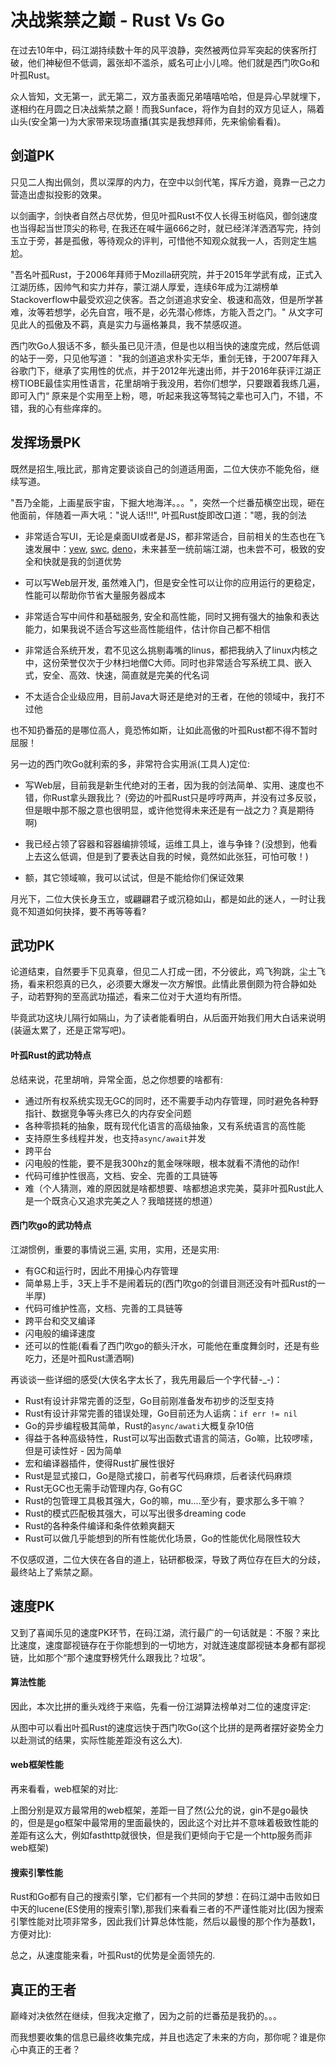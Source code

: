 # 决战紫禁之巅 - Rust Vs Go

在过去10年中，码江湖持续数十年的风平浪静，突然被两位异军突起的侠客所打破，他们神秘但不低调，嚣张却不滥杀，威名可止小儿啼。他们就是西门吹Go和叶孤Rust。

众人皆知，文无第一，武无第二，双方虽表面兄弟嘻嘻哈哈，但是异心早就埋下，遂相约在月圆之日决战紫禁之巅！而我Sunface，将作为自封的双方见证人，隔着山头(安全第一)为大家带来现场直播(其实是我想拜师，先来偷偷看看)。

## 剑道PK
只见二人掏出佩剑，贯以深厚的内力，在空中以剑代笔，挥斥方遒，竟靠一己之力营造出虚拟投影的效果。

以剑画字，剑快者自然占尽优势，但见叶孤Rust不仅人长得玉树临风，御剑速度也当得起当世顶尖的称号, 在我还在喊牛逼666之时，就已经洋洋洒洒写完，持剑玉立于旁，甚是孤傲，等待观众的评判，可惜他不知观众就我一人，否则定生尴尬。

"吾名叶孤Rust，于2006年拜师于Mozilla研究院，并于2015年学武有成，正式入江湖历练，因帅气和实力并存，蒙江湖人厚爱，连续6年成为江湖榜单Stackoverflow中最受欢迎之侠客。吾之剑道追求安全、极速和高效，但是所学甚难，汝等若想学，必先自宫，哦不是，必先潜心修炼，方能入吾之门。" 从文字可见此人的孤傲及不羁，真是实力与逼格兼具，我不禁感叹道。

西门吹Go人狠话不多，额头虽已见汗渍，但是也以相当快的速度完成，然后低调的站于一旁，只见他写道：
"我的剑道追求朴实无华，重剑无锋，于2007年拜入谷歌门下，继承了实用性的优点，并于2012年光速出师，并于2016年获评江湖正榜TIOBE最佳实用性语言，花里胡哨于我没用，若你们想学，只要跟着我练几遍，即可入门“ 原来是个实用至上粉，嗯，听起来我这等驽钝之辈也可入门，不错，不错，我的心有些痒痒的。

## 发挥场景PK
既然是招生,哦比武，那肯定要谈谈自己的剑道适用面，二位大侠亦不能免俗，继续写道。

"吾乃全能，上画星辰宇宙，下掘大地海洋。。。"，突然一个烂番茄横空出现，砸在他面前，伴随着一声大吼："说人话!!!", 叶孤Rust旋即改口道："嗯，我的剑法

- 非常适合写UI，无论是桌面UI或者是JS，都非常适合，目前相关的生态也在飞速发展中：[yew](https://yew.rs), [swc](https://swc.rs), [deno](https://deno.land)，未来甚至一统前端江湖，也未尝不可，极致的安全和快就是我的剑道优势

- 可以写Web层开发, 虽然难入门，但是安全性可以让你的应用运行的更稳定，性能可以帮助你节省大量服务器成本

- 非常适合写中间件和基础服务, 安全和高性能，同时又拥有强大的抽象和表达能力，如果我说不适合写这些高性能组件，估计你自己都不相信

- 非常适合系统开发，君不见这么挑剔毒嘴的linus，都把我纳入了linux内核之中，这份荣誉仅次于少林扫地僧C大师。同时也非常适合写系统工具、嵌入式，安全、高效、快速，简直就是完美的代名词

- 不太适合企业级应用，目前Java大哥还是绝对的王者，在他的领域中，我打不过他

也不知扔番茄的是哪位高人，竟恐怖如斯，让如此高傲的叶孤Rust都不得不暂时屈服！

另一边的西门吹Go就利索的多，非常符合实用派(工具人)定位:
- 写Web层，目前我是新生代绝对的王者，因为我的剑法简单、实用、速度也不错，你Rust拿头跟我比？ (旁边的叶孤Rust只是哼哼两声，并没有过多反驳，但是眼中那不服之意也很明显，或许他觉得未来还是有一战之力？真是期待啊)

- 我已经占领了容器和容器编排领域，运维工具上，谁与争锋？(没想到，他看上去这么低调，但是到了要表达自我的时候，竟然如此张狂，可怕可敬！)

- 额，其它领域嘛，我可以试试，但是不能给你们保证效果

月光下，二位大侠长身玉立，或翩翩君子或沉稳如山，都是如此的迷人，一时让我竟不知道如何抉择，要不再等等看? 

## 武功PK
论道结束，自然要手下见真章，但见二人打成一团，不分彼此，鸡飞狗跳，尘土飞扬，看来积怨真的已久，必须要大爆发一次方解恨。此情此景倒颇为符合静如处子，动若野狗的至高武功描述，看来二位对于大道均有所悟。

毕竟武功这块儿隔行如隔山，为了读者能看明白，从后面开始我们用大白话来说明(装逼太累了，还是正常写吧)。

#### 叶孤Rust的武功特点
总结来说，花里胡哨，异常全面，总之你想要的啥都有:
- 通过所有权系统实现无GC的同时，还不需要手动内存管理，同时避免各种野指针、数据竞争等头疼已久的内存安全问题
- 各种零损耗的抽象，既有现代化语言的高级抽象，又有系统语言的高性能
- 支持原生多线程并发，也支持`async/await`并发
- 跨平台
- 闪电般的性能，要不是我300hz的氪金咪咪眼，根本就看不清他的动作!
- 代码可维护性很高，文档、安全、完善的工具链等
- 难（个人猜测，难的原因就是啥都想要、啥都想追求完美，莫非叶孤Rust此人是一个既贪心又追求完美之人？我暗搓搓的想道）

#### 西门吹go的武功特点
江湖惯例，重要的事情说三遍, 实用，实用，还是实用:
- 有GC和运行时，因此不用操心内存管理
- 简单易上手，3天上手不是闹着玩的(西门吹go的剑谱目测还没有叶孤Rust的一半厚)
- 代码可维护性高，文档、完善的工具链等
- 跨平台和交叉编译
- 闪电般的编译速度
- 还可以的性能(看看了西门吹go的额头汗水，可能他在重度舞剑时，还是有些吃力，还是叶孤Rust潇洒啊)

再谈谈一些详细的感受(大侠名字太长了，我先用最后一个字代替-_-)：
- Rust有设计非常完善的泛型，Go目前刚准备发布初步的泛型支持
- Rust有设计非常完善的错误处理，Go目前还为人诟病：`if err != nil`
- Go的异步编程极其简单，Rust的`async/awati`大概复杂10倍
- 得益于各种高级特性，Rust可以写出函数式语言的简洁，Go嘛，比较啰嗦，但是可读性好 - 因为简单
- 宏和编译器插件，使得Rust扩展性很好
- Rust是显式接口，Go是隐式接口，前者写代码麻烦，后者读代码麻烦
- Rust无GC也无需手动管理内存, Go有GC
- Rust的包管理工具极其强大，Go的嘛，mu....至少有，要求那么多干嘛？
- Rust的模式匹配极其强大，可以写出很多dreaming code
- Rust的各种条件编译和条件依赖爽翻天
- Rust可以做几乎能想到的所有性能优化场景，Go的性能优化局限性较大

不仅感叹道，二位大侠在各自的道上，钻研都极深，导致了两位存在巨大的分歧，最终站上了紫禁之巅。

## 速度PK
又到了喜闻乐见的速度PK环节，在码江湖，流行最广的一句话就是：不服？来比比速度，速度鄙视链存在于你能想到的一切地方，对就连速度鄙视链本身都有鄙视链，比如那个“那个速度野榜凭什么跟我比？垃圾”。

#### 算法性能
因此，本次比拼的重头戏终于来临，先看一份江湖算法榜单对二位的速度评定:


从图中可以看出叶孤Rust的速度远快于西门吹Go(这个比拼的是两者摆好姿势全力以赴测试的结果，实际性能差距没有这么大).

#### web框架性能
再来看看，web框架的对比:

上图分别是双方最常用的web框架，差距一目了然(公允的说，gin不是go最快的，但是是go框架中最常用的里面最快的，因此这个对比并不意味着极致性能的差距有这么大，例如fasthttp就很快，但是我们更倾向于它是一个http服务而非web框架)

#### 搜索引擎性能
Rust和Go都有自己的搜索引擎，它们都有一个共同的梦想：在码江湖中击败如日中天的lucene(ES使用的搜索引擎),那我们来看看三者的不严谨性能对比(因为搜索引擎性能对比项非常多，因此我们计算总体性能，然后以最慢的那个作为基数1，方便对比):



总之，从速度能来看，叶孤Rust的优势是全面领先的.

## 真正的王者

巅峰对决依然在继续，但我决定撤了，因为之前的烂番茄是我扔的。。。

而我想要收集的信息已最终收集完成，并且也选定了未来的方向，那你呢？谁是你心中真正的王者？
